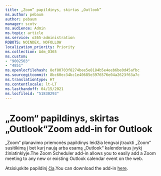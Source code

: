 ```yaml
---
title: „Zoom“ papildinys, skirtas „Outlook“
ms.author: pebaum
author: pebaum
manager: scotv
ms.audience: Admin
ms.topic: article
ms.service: o365-administration
ROBOTS: NOINDEX, NOFOLLOW
localization_priority: Priority
ms.collection: Adm_O365
ms.custom:
- "9002503"
- "4851"
ms.openlocfilehash: 8ef80703f8274bee5e8184b5e4eeb6be0d45afbc
ms.sourcegitcommit: 8bc60ec34bc1e40685e3976576e04a2623f63a7c
ms.translationtype: HT
ms.contentlocale: lt-LT
ms.lasthandoff: 04/15/2021
ms.locfileid: "51830293"
---
```

# <a name="zoom-add-in-for-outlook"></a><span data-ttu-id="ceec9-102">„Zoom“ papildinys, skirtas „Outlook“</span><span class="sxs-lookup"><span data-stu-id="ceec9-102">Zoom add-in for Outlook</span></span>

<span data-ttu-id="ceec9-103">„Zoom“ planavimo priemonės papildinys leidžia lengvai įtraukti „Zoom“ susitikimą į bet kurį naują arba esamą „Outlook“ kalendoriaus įvykį žiniatinklyje.</span><span class="sxs-lookup"><span data-stu-id="ceec9-103">The Zoom Scheduler add-in allows you to easily add a Zoom meeting to any new or existing Outlook calendar event on the web.</span></span>

<span data-ttu-id="ceec9-104">Atsisiųskite papildinį [čia](https://go.microsoft.com/fwlink/?linkid=2126413).</span><span class="sxs-lookup"><span data-stu-id="ceec9-104">You can download the add-in [here](https://go.microsoft.com/fwlink/?linkid=2126413).</span></span>
 
